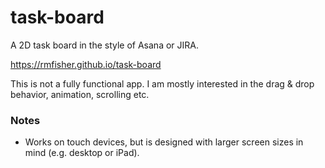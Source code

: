 # task-board

A 2D task board in the style of Asana or JIRA.

https://rmfisher.github.io/task-board

This is not a fully functional app. I am mostly interested in the drag & drop behavior, animation, scrolling etc.

### Notes

* Works on touch devices, but is designed with larger screen sizes in mind (e.g. desktop or iPad).
